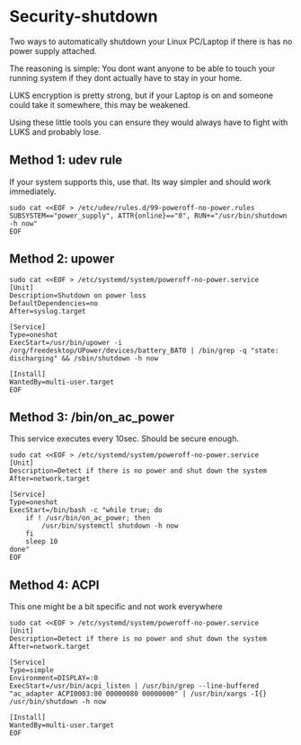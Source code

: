 # Security-shutdown
Two ways to automatically shutdown your Linux PC/Laptop if there is has no power supply attached.

The reasoning is simple: You dont want anyone to be able to touch your running system if they dont actually have to stay in your home.

LUKS encryption is pretty strong, but if your Laptop is on and someone could take it somewhere, this may be weakened.

Using these little tools you can ensure they would always have to fight with LUKS and probably lose.

## Method 1: udev rule

If your system supports this, use that. Its way simpler and should work immediately.

```
sudo cat <<EOF > /etc/udev/rules.d/99-poweroff-no-power.rules
SUBSYSTEM=="power_supply", ATTR{online}=="0", RUN+="/usr/bin/shutdown -h now"
EOF
```

## Method 2: upower

```
sudo cat <<EOF > /etc/systemd/system/poweroff-no-power.service
[Unit]
Description=Shutdown on power loss
DefaultDependencies=no
After=syslog.target

[Service]
Type=oneshot
ExecStart=/usr/bin/upower -i /org/freedesktop/UPower/devices/battery_BAT0 | /bin/grep -q "state: discharging" && /sbin/shutdown -h now

[Install]
WantedBy=multi-user.target
EOF
```

## Method 3: /bin/on_ac_power

This service executes every 10sec. Should be secure enough.

```
sudo cat <<EOF > /etc/systemd/system/poweroff-no-power.service
[Unit]
Description=Detect if there is no power and shut down the system
After=network.target

[Service]
Type=oneshot
ExecStart=/bin/bash -c "while true; do
    if ! /usr/bin/on_ac_power; then
        /usr/bin/systemctl shutdown -h now
    fi
    sleep 10
done"
EOF
```

## Method 4: ACPI
This one might be a bit specific and not work everywhere

```
sudo cat <<EOF > /etc/systemd/system/poweroff-no-power.service
[Unit]
Description=Detect if there is no power and shut down the system
After=network.target

[Service]
Type=simple
Environment=DISPLAY=:0
ExecStart=/usr/bin/acpi_listen | /usr/bin/grep --line-buffered "ac_adapter ACPI0003:00 00000080 00000000" | /usr/bin/xargs -I{} /usr/bin/shutdown -h now

[Install]
WantedBy=multi-user.target
EOF
```
